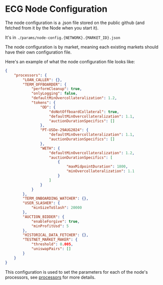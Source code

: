 # ECG Node Configuration

The node configuration is a .json file stored on the public github (and fetched from it by the Node when you start it).

It's in `./params/node-config.{NETWORK}.{MARKET_ID}.json`

The node configuration is by market, meaning each existing markets should have their own configuration file.

Here's an example of what the node configuration file looks like:

``` json
{
    "processors": {
        "LOAN_CALLER": {},
        "TERM_OFFBOARDER": {
            "performCleanup": true,
            "onlyLogging": false,
            "defaultMinOvercollateralization": 1.2,
            "tokens": {
                "OD": {
                    "doNotOffboardCollateral": true,
                    "defaultMinOvercollateralization": 1.1,
                    "auctionDurationSpecifics": []
                },
                "PT-USDe-29AUG2024": {
                    "defaultMinOvercollateralization": 1.1,
                    "auctionDurationSpecifics": []
                },
                "WETH": {
                    "defaultMinOvercollateralization": 1.2,
                    "auctionDurationSpecifics": [
                        {
                            "maxMidpointDuration": 1800,
                            "minOvercollateralization": 1.1
                        }
                    ]
                }
            }
        },
        "TERM_ONBOARDING_WATCHER": {},
        "USER_SLASHER": {
            "minSizeToSlash": 20000
        },
        "AUCTION_BIDDER": {
            "enableForgive": true,
            "minProfitUsd": 5
        },
        "HISTORICAL_DATA_FETCHER": {},
        "TESTNET_MARKET_MAKER": {
            "threshold": 0.005,
            "uniswapPairs": []
        }
    }
}
```

This configuration is used to set the parameters for each of the node's processors, see [processors](./processors/processors.md) for more details.